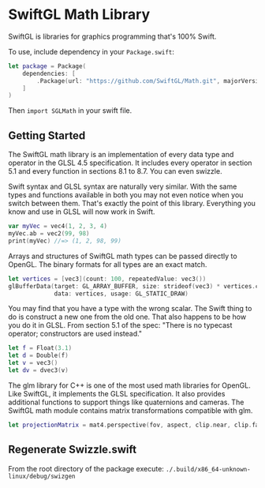 # SwiftGL Math Library

SwiftGL is libraries for graphics programming that's 100% Swift.

To use, include dependency in your `Package.swift`:
```swift
let package = Package(
    dependencies: [
        .Package(url: "https://github.com/SwiftGL/Math.git", majorVersion: 2)
    ]
)
```
Then `import SGLMath` in your swift file.

## Getting Started

The SwiftGL math library is an implementation of every data type and operator
in the GLSL 4.5 specification. It includes every operator in section 5.1 and every
function in sections 8.1 to 8.7. You can even swizzle.

Swift syntax and GLSL syntax are naturally very similar. With the same types and functions
available in both you may not even notice when you switch between them. That's exactly
the point of this library. Everything you know and use in GLSL will now work in Swift.
```swift
var myVec = vec4(1, 2, 3, 4)
myVec.ab = vec2(99, 98)
print(myVec) //=> (1, 2, 98, 99)
```
Arrays and structures of SwiftGL math types can be passed directly to OpenGL. The binary
formats for all types are an exact match.
```swift
let vertices = [vec3](count: 100, repeatedValue: vec3())
glBufferData(target: GL_ARRAY_BUFFER, size: strideof(vec3) * vertices.count,
             data: vertices, usage: GL_STATIC_DRAW)
```
You may find that you have a type with the wrong scalar. The Swift thing to do is construct
a new one from the old one. That also happens to be how you do it in GLSL. From section 5.1
of the spec: "There is no typecast operator; constructors are used instead."
```swift
let f = Float(3.1)
let d = Double(f)
let v = vec3()
let dv = dvec3(v)
```
The glm library for C++ is one of the most used math libraries for OpenGL. Like SwiftGL,
it implements the GLSL specification. It also provides additional functions to support
things like quaternions and cameras. The SwiftGL math module contains matrix
transformations compatible with glm.
```swift
let projectionMatrix = mat4.perspective(fov, aspect, clip.near, clip.far)
```

## Regenerate Swizzle.swift

From the root directory of the package execute:
`./.build/x86_64-unknown-linux/debug/swizgen`